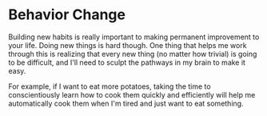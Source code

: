 # Behavior Change

Building new habits is really important to making permanent improvement to your
life.  Doing new things is hard though.  One thing that helps me work through
this is realizing that every new thing (no matter how trivial) is going to be
difficult, and I'll need to sculpt the pathways in my brain to make it easy.

For example, if I want to eat more potatoes, taking the time to conscientiously
learn how to cook them quickly and efficiently will help me automatically cook
them when I'm tired and just want to eat something.
